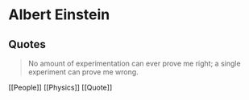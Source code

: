 # Albert Einstein

## Quotes

> No amount of experimentation can ever prove me right; a single experiment can prove me wrong.

[[People]] [[Physics]] [[Quote]]

